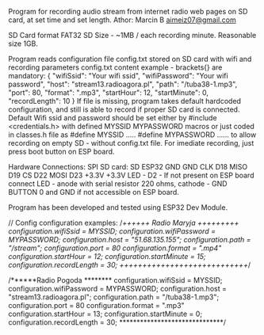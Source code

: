 Program for recording audio stream from internet radio web pages on SD card, at set time and set length.
Athor: Marcin B <aimeiz07@gmail.com>

SD Card format FAT32
SD Size - ~1MB / each recording minute. Reasonable size 1GB.

Program reads configuration file config.txt stored on SD card with wifi and recording parameters
config.txt content example - brackets{} are mandatory:
{
 "wifiSsid": "Your wifi ssid",
 "wifiPassword": "Your wifi password",
"host": "stream13.radioagora.pl",
"path": "/tuba38-1.mp3",
"port": 80,
"format": ".mp3",
"startHour": 12,
"startMinute": 0,
"recordLength": 10
}
If file is missing, program takes default hardcoded configuration, and still is able to record if proper SD card is connected.
Default Wifi ssid and password should be set either by
#include <credentials.h> with defined  MYSSID MYPASSWORD macros or just coded in classes.h file as
#define MYSSID .....
#define MYPASSWORD ......
to allow recording on empty SD - without config.txt file.
For imediate recording, just press boot button on ESP board.

Hardware Connections:
SPI SD card:
SD    ESP32
GND   GND
CLK   D18
MISO  D19
CS    D22
MOSI  D23
+3.3V +3.3V
LED - D2 - If not present on ESP board connect LED - anode with serial resistor 220 ohms, cathode - GND
BUTTON 0 and GND if not accessible on ESP board.

Program has been developed and tested using ESP32 Dev Module.

// Config configuration examples:
/*++++++ Radio Maryja +++++++++
configuration.wifiSsid = MYSSID;
configuration.wifiPassword = MYPASSWORD;
configuration.host = "51.68.135.155";
configuration.path = "/stream";
configuration.port = 80
configuration.format = ".mp4"
configuration.startHour = 12;
configuration.startMinute = 15;
configuration.recordLength = 30;
++++++++++++++++++++++++++++*/

/******Radio Pogoda ********
configuration.wifiSsid = MYSSID;
configuration.wifiPassword = MYPASSWORD;
configuration.host = "stream13.radioagora.pl";
configuration.path = "/tuba38-1.mp3";
configuration.port = 80
configuration.format = ".mp3"
configuration.startHour = 13;
configuration.startMinute = 0;
configuration.recordLength = 30;
******************************/

